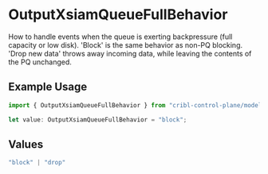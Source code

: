 # OutputXsiamQueueFullBehavior

How to handle events when the queue is exerting backpressure (full capacity or low disk). 'Block' is the same behavior as non-PQ blocking. 'Drop new data' throws away incoming data, while leaving the contents of the PQ unchanged.

## Example Usage

```typescript
import { OutputXsiamQueueFullBehavior } from "cribl-control-plane/models";

let value: OutputXsiamQueueFullBehavior = "block";
```

## Values

```typescript
"block" | "drop"
```